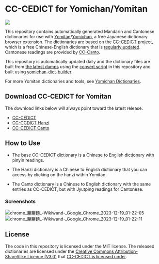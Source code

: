 # CC-CEDICT for Yomichan/Yomitan

[![](https://img.shields.io/github/v/tag/marvnc/cc-cedict-yomitan?style=for-the-badge&label=Last%20Release)](https://github.com/MarvNC/cc-cedict-yomitan/releases/latest)

This repository contains automatically generated Mandarin and Cantonese
dictionaries for use with
[Yomitan](https://github.com/themoeway/yomitan)/[Yomichan](https://foosoft.net/projects/yomichan/),
a free Japanese dictionary browser extension. The dictionaries are based on the
[CC-CEDICT](https://cc-cedict.org/wiki/) project, which is a free
Chinese-English dictionary that is
[regularly updated](https://cc-cedict.org/editor/editor.php?handler=ListChanges).
Cantonese readings are provided by [CC-Canto](https://cccanto.org/).

This repository is automatically updated daily and the dictionary files are
built from
[the latest dumps](https://www.mdbg.net/chinese/dictionary?page=cedict) using
the [convert script](./convert.js) in this repository and built using
[yomichan-dict-builder](https://github.com/MarvNC/yomichan-dict-builder).

For more Yomitan dictionaries and tools, see
[Yomichan Dictionaries](https://github.com/MarvNC/yomichan-dictionaries).

## Download CC-CEDICT for Yomitan

The download links below will always point toward the latest release.

- [CC-CEDICT](https://github.com/MarvNC/cc-cedict-yomitan/releases/latest/download/CC-CEDICT.zip)
- [CC-CCDICT Hanzi](https://github.com/MarvNC/cc-cedict-yomitan/releases/latest/download/CC-CEDICT.Hanzi.zip)
- [CC-CEDICT Canto](https://github.com/MarvNC/cc-cedict-yomitan/releases/latest/download/CC-CEDICT.Canto.zip)

## How to Use

- The base CC-CEDICT dictionary is a Chinese to English dictionary with pinyin
  readings.

- The Hanzi dictionary is a Chinese to English dictionary that you can access by
  clicking on the hanzi within Yomitan.

- The Canto dictionary is a Chinese to English dictionary with the same entries
  as CC-CEDICT, but with Jyutping readings for Cantonese.

### Screenshots

![chrome_𰻞𰻞麵_-_Wikiwand_-_Google_Chrome_2023-12-19_01-22-05](https://github.com/MarvNC/cc-cedict-yomitan/assets/17340496/7f032de8-2c0e-4fe5-8dcc-056b5d54c704)
![chrome_𰻞𰻞麵_-_Wikiwand_-_Google_Chrome_2023-12-19_01-22-11](https://github.com/MarvNC/cc-cedict-yomitan/assets/17340496/c59ca4e7-736a-48c9-9b87-59ffa307e1ae)

## License

The code in this repository is licensed under the MIT license. The released
dictionaries are licensed under the
[Creative Commons Attribution-ShareAlike Licence (V3.0)](https://creativecommons.org/licenses/by-sa/3.0/)
that [CC-CEDICT is licensed under](https://cc-cedict.org/wiki/).
